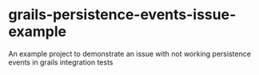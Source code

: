 # grails-persistence-events-issue-example
An example project to demonstrate an issue with not working persistence events in grails integration tests
